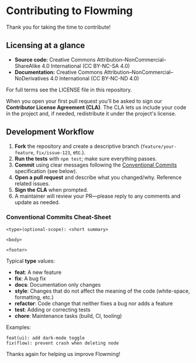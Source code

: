 # Contributing to Flowming

Thank you for taking the time to contribute!

## Licensing at a glance

* **Source code:** Creative Commons Attribution–NonCommercial–ShareAlike 4.0 International (CC BY-NC-SA 4.0)
* **Documentation:** Creative Commons Attribution–NonCommercial–NoDerivatives 4.0 International (CC BY-NC-ND 4.0)

For full terms see the LICENSE file in this repository.

When you open your first pull request you'll be asked to sign our **Contributor License Agreement (CLA)**. The CLA lets us include your code in the project and, if needed, redistribute it under the project's license.

## Development Workflow

1. **Fork** the repository and create a descriptive branch (`feature/your-feature`, `fix/issue-123`, etc.).
2. **Run the tests** with `npm test`; make sure everything passes.
3. **Commit** using clear messages following the [Conventional Commits](https://www.conventionalcommits.org/) specification (see below).
4. **Open a pull request** and describe what you changed/why. Reference related issues.
5. **Sign the CLA** when prompted.
6. A maintainer will review your PR—please reply to any comments and update as needed.

### Conventional Commits Cheat-Sheet

```
<type>(optional-scope): <short summary>

<body>

<footer>
```

Typical **type** values:

* **feat**: A new feature
* **fix**: A bug fix
* **docs**: Documentation only changes
* **style**: Changes that do not affect the meaning of the code (white-space, formatting, etc.)
* **refactor**: Code change that neither fixes a bug nor adds a feature
* **test**: Adding or correcting tests
* **chore**: Maintenance tasks (build, CI, tooling)

Examples:

```
feat(ui): add dark-mode toggle
fix(flow): prevent crash when deleting node
```

Thanks again for helping us improve Flowming!